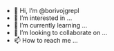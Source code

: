 - 👋 Hi, I’m @borivojgrepl
- 👀 I’m interested in ...
- 🌱 I’m currently learning ...
- 💞️ I’m looking to collaborate on ...
- 📫 How to reach me ...

<!---
borivojgrepl/borivojgrepl is a ✨ special ✨ repository because its `README.md` (this file) appears on your GitHub profile.
You can click the Preview link to take a look at your changes.
--->
